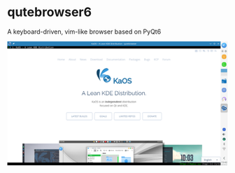 # qutebrowser6
A keyboard-driven, vim-like browser based on PyQt6

![Screenshot](/quteBrowser300KaOS6.png?raw=true "Version 3.0.0")
